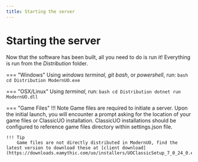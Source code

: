 ```yaml
---
title: Starting the server
---
```


# Starting the server

Now that the software has been built, all you need to do is run it!
Everything is run from the _Distribution_ folder.

=== "Windows"
    Using _windows terminal_, _git bash_, or _powershell_, run:
    ```bash
    cd Distribution
    ModernUO.exe
    ```

=== "OSX/Linux"
    Using _terminal_, run:
    ```bash
    cd Distribution
    dotnet run ModernUO.dll
    ```

=== "Game Files"
    !!! Note
        Game files are required to initiate a server. Upon the initial launch, you will encounter a prompt asking for the location of your game files or ClassicUO installation. ClassicUO installations should be configured to reference game files directory within settings.json file.


    !!! Tip
        Game files are not directly distributed in ModernUO, find the latest version to download these at [client download](https://downloads.eamythic.com/uo/installers/UOClassicSetup_7_0_24_0.exe)